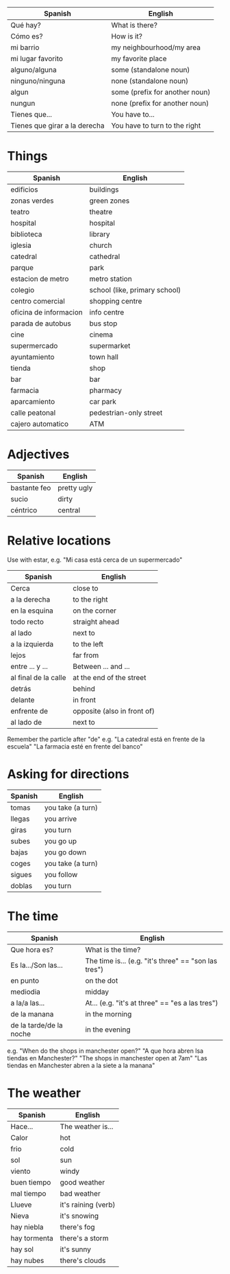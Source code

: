 

| Spanish                       | English                        |
| ----------------------------- | ------------------------------ |
| Qué hay?                      | What is there?                 |
| Cómo es?                      | How is it?                     |
| mi barrio                     | my neighbourhood/my area       |
| mi lugar favorito             | my favorite place              |
| alguno/alguna                 | some (standalone noun)         |
| ninguno/ninguna               | none (standalone noun)         |
| algun                         | some (prefix for another noun) |
| nungun                        | none (prefix for another noun) |
| Tienes que...                 | You have to...                 |
| Tienes que girar a la derecha | You have to turn to the right  |
# Things

| Spanish                | English                       |
| ---------------------- | ----------------------------- |
| edificios              | buildings                     |
| zonas verdes           | green zones                   |
| teatro                 | theatre                       |
| hospital               | hospital                      |
| biblioteca             | library                       |
| iglesia                | church                        |
| catedral               | cathedral                     |
| parque                 | park                          |
| estacion de metro      | metro station                 |
| colegio                | school (like, primary school) |
| centro comercial       | shopping centre               |
| oficina de informacion | info centre                   |
| parada de autobus      | bus stop                      |
| cine                   | cinema                        |
| supermercado           | supermarket                   |
| ayuntamiento           | town hall                     |
| tienda                 | shop                          |
| bar                    | bar                           |
| farmacia               | pharmacy                      |
| aparcamiento           | car park                      |
| calle peatonal         | pedestrian-only street        |
| cajero automatico      | ATM                           |
# Adjectives

| Spanish      | English     |
| ------------ | ----------- |
| bastante feo | pretty ugly |
| sucio        | dirty       |
| céntrico     | central     |
# Relative locations

Use with estar, e.g. "Mi casa está cerca de un supermercado"

| Spanish              | English                     |
| -------------------- | --------------------------- |
| Cerca                | close to                    |
| a la derecha         | to the right                |
| en la esquina        | on the corner               |
| todo recto           | straight ahead              |
| al lado              | next to                     |
| a la izquierda       | to the left                 |
| lejos                | far from                    |
| entre ... y ...      | Between ... and ...         |
| al final de la calle | at the end of the street    |
| detrás               | behind                      |
| delante              | in front                    |
| enfrente de          | opposite (also in front of) |
| al lado de           | next to                     |
Remember the particle after "de"
e.g.
"La catedral está en frente de la escuela"
"La farmacia esté en frente del banco"

# Asking for directions


| Spanish | English           |
| ------- | ----------------- |
| tomas   | you take (a turn) |
| llegas  | you arrive        |
| giras   | you turn          |
| subes   | you go up         |
| bajas   | you go down       |
| coges   | you take (a turn) |
| sigues  | you follow        |
| doblas  | you turn          |

# The time

| Spanish                 | English                                              |
| ----------------------- | ---------------------------------------------------- |
| Que hora es?            | What is the time?                                    |
| Es la.../Son las...     | The time is... (e.g. "it's three" == "son las tres") |
| en punto                | on the dot                                           |
| mediodia                | midday                                               |
| a la/a las...           | At... (e.g. "it's at three" == "es a las tres")      |
| de la manana            | in the morning                                       |
| de la tarde/de la noche | in the evening                                       |

e.g.
"When do the shops in manchester open?"
"A que hora abren lsa tiendas en Manchester?"
"The shops in manchester open at 7am"
"Las tiendas en Manchester abren a la siete a la manana"

# The weather

| Spanish      | English             |
| ------------ | ------------------- |
| Hace...      | The weather is...   |
| Calor        | hot                 |
| frio         | cold                |
| sol          | sun                 |
| viento       | windy               |
| buen tiempo  | good weather        |
| mal tiempo   | bad weather         |
| Llueve       | it's raining (verb) |
| Nieva        | it's snowing        |
| hay niebla   | there's fog         |
| hay tormenta | there's a storm     |
| hay sol      | it's sunny          |
| hay nubes    | there's clouds      |
